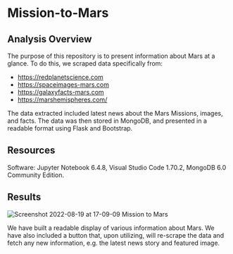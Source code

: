 # Mission-to-Mars

## Analysis Overview
The purpose of this repository is to present information about Mars at a glance. To do this, we scraped data specifically from:
* https://redplanetscience.com
* https://spaceimages-mars.com
* https://galaxyfacts-mars.com
* https://marshemispheres.com/

The data extracted included latest news about the Mars Missions, images, and facts. The data was then stored in MongoDB, and presented in a readable format using Flask and Bootstrap.

## Resources
Software: Jupyter Notebook 6.4.8, Visual Studio Code 1.70.2, MongoDB 6.0 Community Edition.

## Results

![Screenshot 2022-08-19 at 17-09-09 Mission to Mars](https://user-images.githubusercontent.com/106129195/185721424-ff45d372-4cd9-47a1-b31b-f1e6ba6536ee.png)

We have built a readable display of various information about Mars. We have also included a button that, upon utilizing, will re-scrape the data and fetch any new information, e.g. the latest news story and featured image.
